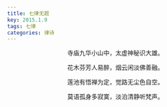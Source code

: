 ```yaml
---
title: 七律无题
key: 2015.1.9
tags: 七律
categories: 律诗
---
```


<p align="center">寺庙九华小山中，太虚神秘识大雄。
</p>
<p align="center">花木芬芳人易醉，烟云闲淡佛善融。
</p>
<p align="center">莲池有悟禅为定，觉路无尘色自空。
</p>
<p align="center">莫语孤身多寂寞，淡泊清静听梵声。
</p>
